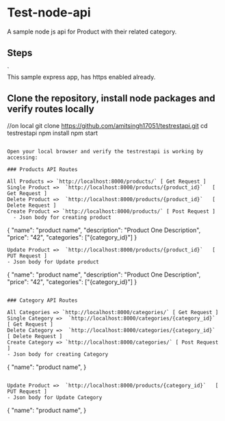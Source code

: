 # Test-node-api  
A sample node js api for Product with their related category.     

## Steps

`   
This sample express app, has https enabled already.    


## Clone the repository, install node packages  and verify routes locally

//on local
git clone https://github.com/amitsingh17051/testrestapi.git
cd testrestapi
npm install
npm start
```

Open your local browser and verify the testrestapi is working by accessing:   

### Products API Routes 
  
All Products => `http://localhost:8000/products/` [ Get Request ]
Single Product =>  `http://localhost:8000/products/{product_id}`   [ Get Request ]
Delete Product =>  `http://localhost:8000/products/{product_id}`   [ Delete Request ]
Create Product => `http://localhost:8000/products/` [ Post Request ]
  - Json body for creating product
  ```
  {
    "name": "product name",
    "description": "Product One Description",
    "price": "42",
    "categories": ["{category_id}"]
  }
  ```
Update Product =>  `http://localhost:8000/products/{product_id}`   [ PUT Request ]
  - Json body for Update product
  
  ```
  {
    "name": "product name",
    "description": "Product One Description",
    "price": "42",
    "categories": ["{category_id}"]
  }
  ```

### Category API Routes 
  
All Categories => `http://localhost:8000/categories/` [ Get Request ]
Single Category =>  `http://localhost:8000/categories/{category_id}`   [ Get Request ]
Delete Category =>  `http://localhost:8000/categories/{category_id}`   [ Delete Request ]
Create Category => `http://localhost:8000/categories/` [ Post Request ]
  - Json body for creating Category
  
  ```
  {
    "name": "product name",
  }
  ```
  
Update Product =>  `http://localhost:8000/products/{category_id}`   [ PUT Request ]
  - Json body for Update Category
  
  ```
  {
    "name": "product name",
  }
  ```
  


